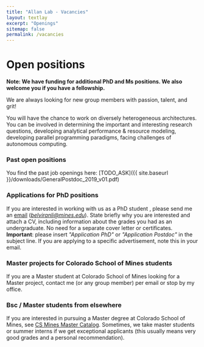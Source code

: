 ```yaml
---
title: "Allan Lab - Vacancies"
layout: textlay
excerpt: "Openings"
sitemap: false
permalink: /vacancies
---
```


# Open positions

**Note: We have funding for additional PhD and Ms positions. We also welcome you if you have a fellowship.**

<!-- Take a look at the [veni fellowship](https://www.nwo.nl/en/calls/nwo-talent-programme-veni-science-domain) or the Marie Curie fellowship (currently closed, next deadline probably Fall 2021, [here is last years call]({{ site.baseurl }}/downloads/h2020-wp1820-msca_en.pdf)).** -->




We are always looking for new group members with passion, talent, and grit!

You will have the chance to work on diversely heterogeneous architectures. You can  be involved in determining the important and interesting research questions, developing analytical performance & resource modeling, developing parallel programming paradigms, facing challenges of autonomous computing.

### Past open positions

You find the past job openings here:
[TODO_ASK]({{ site.baseurl }}/downloads/GeneralPostdoc_2019_v01.pdf)

### Applications for PhD positions
If you are interested in working with us as a PhD student , please send me an [email](mailto:belviranli@mines.com) (*belviranli@mines.edu*). State briefly why you are interested and attach a CV, including information about the grades you had as an undergraduate. No need for a separate cover letter or certificates. **Important**: please insert _"Application PhD"_ or _"Application Postdoc"_ in the subject line. If you are applying to a specific advertisement, note this in your email.


### Master projects for Colorado School of Mines students
If you are a Master student at Colorado School of Mines looking for a Master project, contact me (or any group member) per email or stop by my office.

### Bsc / Master students from elsewhere
If you are interested in pursuing a Master degree at Colorado School of Mines, see [CS Mines Master Catalog](https://cs.mines.edu/msdegree/). Sometimes, we take master students or summer interns if we get exceptional applicants (this usually means very good grades and a personal recommendation).


<!-- <figure>
<img src="{{ site.url }}{{ site.baseurl }}/images/picpic/Gallery/DSC_0696.jpg" width="95%">
</figure> -->
